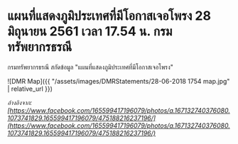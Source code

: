 ---
---

# แผนที่แสดงภูมิประเทศที่มีโอกาสเจอโพรง 28 มิถุนายน 2561 เวลา 17.54 น. กรมทรัพยากรธรณี

กรมทรัพยากรธรณี สกัดข้อมูล "แผนที่แสดงภูมิประเทศที่มีโอกาสเจอโพรง"

![DMR Map]({{ "/assets/images/DMRStatements/28-06-2018 1754 map.jpg" | relative_url }})

_อ้างอิงจาก: [https://www.facebook.com/165599417196079/photos/a.167132740376080.1073741829.165599417196079/475188216237196/](https://www.facebook.com/165599417196079/photos/a.167132740376080.1073741829.165599417196079/475188216237196/)_